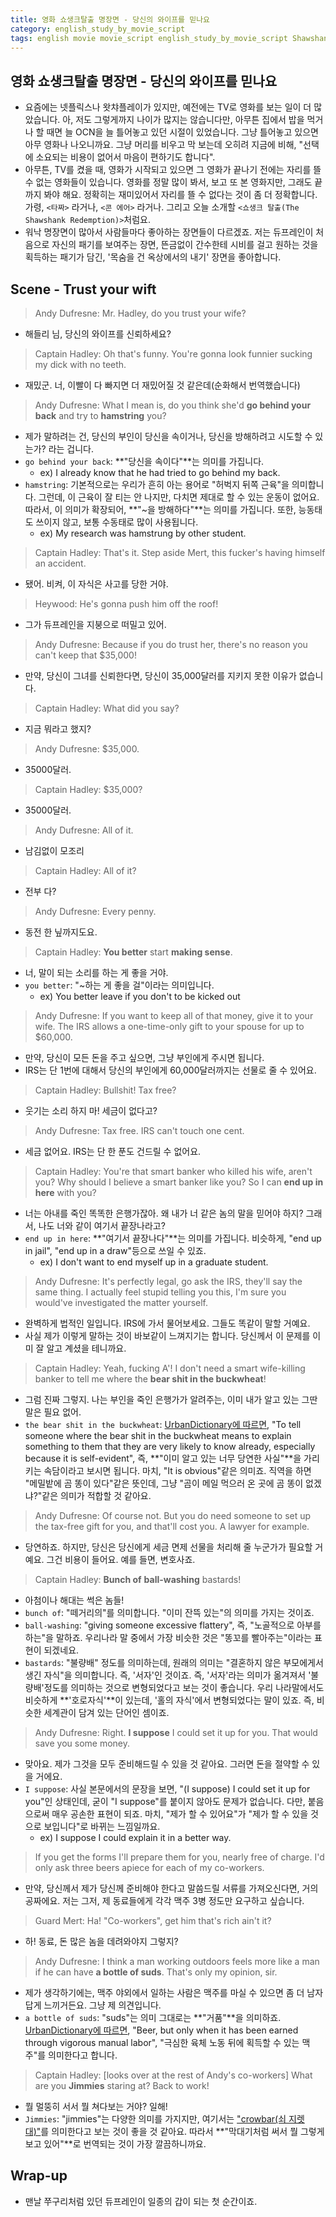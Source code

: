 ```yaml
---
title: 영화 쇼생크탈출 명장면 - 당신의 와이프를 믿나요
category: english_study_by_movie_script
tags: english movie movie_script english_study_by_movie_script ShawshankRedemption
---
```


## 영화 쇼생크탈출 명장면 - 당신의 와이프를 믿나요

- 요즘에는 넷플릭스나 왓챠플레이가 있지만, 예전에는 TV로 영화를 보는 일이 더 많았습니다. 아, 저도 그렇게까지 나이가 많지는 않습니다만, 아무튼 집에서 밥을 먹거나 할 때면 늘 OCN을 늘 틀어놓고 있던 시절이 있었습니다. 그냥 틀어놓고 있으면 아무 영화나 나오니까요. 그냥 머리를 비우고 막 보는데 오히려 지금에 비해, "선택에 소요되는 비용이 없어서 마음이 편하기도 합니다".
- 아무튼, TV를 켰을 때, 영화가 시작되고 있으면 그 영화가 끝나기 전에는 자리를 뜰 수 없는 영화들이 있습니다. 영화를 정말 많이 봐서, 보고 또 본 영화지만, 그래도 끝까지 봐야 해요. 정확히는 재미있어서 자리를 뜰 수 없다는 것이 좀 더 정확합니다. 가령, `<타짜>` 라거나, `<콘 에어>` 라거나. 그리고 오늘 소개할 `<쇼생크 탈출(The Shawshank Redemption)>`처럼요.
- 워낙 명장면이 많아서 사람들마다 좋아하는 장면들이 다르겠죠. 저는 듀프레인이 처음으로 자신의 패기를 보여주는 장면, 뜬금없이 간수한테 시비를 걸고 원하는 것을 획득하는 패기가 담긴, '목숨을 건 옥상에서의 내기' 장면을 좋아합니다.

## Scene - Trust your wift

> Andy Dufresne: Mr. Hadley, do you trust your wife?

- 해들리 님, 당신의 와이프를 신뢰하세요?

> Captain Hadley: Oh that's funny. You're gonna look funnier sucking my dick with no teeth.

- 재밌군. 너, 이빨이 다 빠지면 더 재밌어질 것 같은데(순화해서 번역했습니다)

> Andy Dufresne: What I mean is, do you think she'd **go behind your back** and try to **hamstring** you?

- 제가 말하려는 건, 당신의 부인이 당신을 속이거나, 당신을 방해하려고 시도할 수 있는가? 라는 겁니다.
- `go behind your back`: **"당신을 속이다"**는 의미를 가집니다.
  - ex) I already know that he had tried to go behind my back.
- `hamstring`: 기본적으로는 우리가 흔히 아는 용어로 "허벅지 뒤쪽 근육"을 의미합니다. 그런데, 이 근육이 잘 티는 안 나지만, 다치면 제대로 할 수 있는 운동이 없어요. 따라서, 이 의미가 확장되어, **"~을 방해하다"**는 의미를 가집니다. 또한, 능동태도 쓰이지 않고, 보통 수동태로 많이 사용됩니다.
  - ex) My research was hamstrung by other student.

> Captain Hadley: That's it. Step aside Mert, this fucker's having himself an accident.

- 됐어. 비켜, 이 자식은 사고를 당한 거야.

> Heywood: He's gonna push him off the roof!

- 그가 듀프레인을 지붕으로 떠밀고 있어.

> Andy Dufresne: Because if you do trust her, there's no reason you can't keep that $35,000!

- 만약, 당신이 그녀를 신뢰한다면, 당신이 35,000달러를 지키지 못한 이유가 없습니다.

> Captain Hadley: What did you say?

- 지금 뭐라고 했지?

> Andy Dufresne: $35,000.

- 35000달러.

> Captain Hadley: $35,000?

- 35000달러.

> Andy Dufresne: All of it.

- 남김없이 모조리

> Captain Hadley: All of it?

- 전부 다?

> Andy Dufresne: Every penny.

- 동전 한 닢까지도요.

> Captain Hadley: **You better** start **making sense**.

- 너, 말이 되는 소리를 하는 게 좋을 거야.
- `you better`: "~하는 게 좋을 걸"이라는 의미입니다.
  - ex) You better leave if you don't to be kicked out

> Andy Dufresne: If you want to keep all of that money, give it to your wife. The IRS allows a one-time-only gift to your spouse for up to $60,000.

- 만약, 당신이 모든 돈을 주고 싶으면, 그냥 부인에게 주시면 됩니다.
- IRS는 단 1번에 대해서 당신의 부인에게 60,000달러까지는 선물로 줄 수 있어요.

> Captain Hadley: Bullshit! Tax free?

- 웃기는 소리 하지 마! 세금이 없다고?

> Andy Dufresne: Tax free. IRS can't touch one cent.

- 세금 없어요. IRS는 단 한 푼도 건드릴 수 없어요.

> Captain Hadley: You're that smart banker who killed his wife, aren't you? Why should I believe a smart banker like you? So I can **end up in here** with you?

- 너는 아내를 죽인 똑똑한 은행가잖아. 왜 내가 너 같은 놈의 말을 믿어야 하지? 그래서, 나도 너와 같이 여기서 끝장나라고?
- `end up in here`: **"여기서 끝장나다"**는 의미를 가집니다. 비슷하게, "end up in jail", "end up in a draw"등으로 쓰일 수 있죠.
  - ex) I don't want to end myself up in a graduate student.

> Andy Dufresne: It's perfectly legal, go ask the IRS, they'll say the same thing. I actually feel stupid telling you this, I'm sure you would've investigated the matter yourself.

- 완벽하게 법적인 일입니다. IRS에 가서 물어보세요. 그들도 똑같이 말할 거예요.
- 사실 제가 이렇게 말하는 것이 바보같이 느껴지기는 합니다. 당신께서 이 문제를 이미 잘 알고 계셨을 테니까요.

> Captain Hadley: Yeah, fucking A'! I don't need a smart wife-killing banker to tell me where the **bear shit in the buckwheat**!

- 그럼 진짜 그렇지. 나는 부인을 죽인 은행가가 알려주는, 이미 내가 알고 있는 그딴 말은 필요 없어.
- `the bear shit in the buckwheat`: [UrbanDictionary에 따르면](https://www.urbandictionary.com/define.php?term=Where%20the%20bear%20shit%20in%20the%20buckwheat), "To tell someone where the bear shit in the buckwheat means to explain something to them that they are very likely to know already, especially because it is self-evident", 즉, **"이미 알고 있는 너무 당연한 사실"**을 가리키는 속담이라고 보시면 됩니다. 마치, "It is obvious"같은 의미죠. 직역을 하면 "메밀밭에 곰 똥이 있다"같은 뜻인데, 그냥 "곰이 메일 먹으러 온 곳에 곰 똥이 없겠냐?"같은 의미가 적합할 것 같아요.

> Andy Dufresne: Of course not. But you do need someone to set up the tax-free gift for you, and that'll cost you. A lawyer for example.

- 당연하죠. 하지만, 당신은 당신에게 세금 면제 선물을 처리해 줄 누군가가 필요할 거예요. 그건 비용이 들어요. 예를 들면, 변호사죠.

> Captain Hadley: **Bunch of** **ball-washing** bastards!

- 아첨이나 해대는 썩은 놈들!
- `bunch of`: "떼거리의"를 의미합니다. "이미 잔뜩 있는"의 의미를 가지는 것이죠.
- `ball-washing`: "giving someone excessive flattery", 즉, "노골적으로 아부를 하는"을 말하죠. 우리나라 말 중에서 가장 비슷한 것은 "똥꼬를 빨아주는"이라는 표현이 되겠네요.
- `bastards`: "불량배" 정도를 의미하는데, 원래의 의미는 "결혼하지 않은 부모에게서 생긴 자식"을 의미합니다. 즉, '서자'인 것이죠. 즉, '서자'라는 의미가 옮겨져서 '불량배'정도를 의미하는 것으로 변형되었다고 보는 것이 좋습니다. 우리 나라말에서도 비슷하게 **'호로자식'**이 있는데, '홀의 자식'에서 변형되었다는 말이 있죠. 즉, 비슷한 세계관이 담겨 있는 단어인 셈이죠.

> Andy Dufresne: Right. **I suppose** I could set it up for you. That would save you some money.

- 맞아요. 제가 그것을 모두 준비해드릴 수 있을 것 같아요. 그러면 돈을 절약할 수 있을 거에요.
- `I suppose`: 사실 본문에서의 문장을 보면, "(I suppose) I could set it up for you"인 상태인데, 굳이 "I suppose"를 붙이지 않아도 문제가 없습니다. 다만, 붙음으로써 매우 공손한 표현이 되죠. 마치, "제가 할 수 있어요"가 "제가 할 수 있을 것으로 보입니다"로 바뀌는 느낌일까요.
  - ex) I suppose I could explain it in a better way.

> If you get the forms I'll prepare them for you, nearly free of charge. I'd only ask three beers apiece for each of my co-workers.

- 만약, 당신께서 제가 당신께 준비해야 한다고 말씀드릴 서류를 가져오신다면, 거의 공짜에요. 저는 그저, 제 동료들에게 각각 맥주 3병 정도만 요구하고 싶습니다.

> Guard Mert: Ha! "Co-workers", get him that's rich ain't it?

- 하! 동료, 돈 많은 놈을 데려와야지 그렇지?

> Andy Dufresne: I think a man working outdoors feels more like a man if he can have **a bottle of suds**. That's only my opinion, sir.

- 제가 생각하기에는, 맥주 야외에서 일하는 사람은 맥주를 마실 수 있으면 좀 더 남자답게 느끼거든요. 그냥 제 의견입니다.
- `a bottle of suds`: "suds"는 의미 그대로는 **"거품"**을 의미하죠.  [UrbanDictionary에 따르면](https://www.urbandictionary.com/define.php?term=suds), "Beer, but only when it has been earned through vigorous manual labor", "극심한 육체 노동 뒤에 획득할 수 있는 맥주"를 의미한다고 합니다.

> Captain Hadley: \[looks over at the rest of Andy's co-workers\] What are you **Jimmies** staring at? Back to work!

- 뭘 멀뚱히 서서 뭘 쳐다보는 거야? 일해!
- `Jimmies`: "jimmies"는 다양한 의미를 가지지만, 여기서는 ["crowbar(쇠 지렛대)"](https://en.wiktionary.org/wiki/crowbar)를 의미한다고 보는 것이 좋을 것 같아요. 따라서 **"막대기처럼 써서 뭘 그렇게 보고 있어"**로 번역되는 것이 가장 깔끔하니까요.

## Wrap-up

- 맨날 쭈구리처럼 있던 듀프레인이 일종의 갑이 되는 첫 순간이죠.
